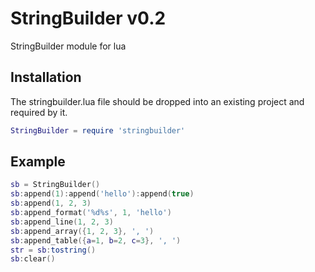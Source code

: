 # StringBuilder v0.2

StringBuilder module for lua

## Installation

The stringbuilder.lua file should be dropped into an existing project and required by it.

```lua
StringBuilder = require 'stringbuilder'
```

## Example

```lua
sb = StringBuilder()
sb:append(1):append('hello'):append(true)
sb:append(1, 2, 3)
sb:append_format('%d%s', 1, 'hello')
sb:append_line(1, 2, 3)
sb:append_array({1, 2, 3}, ', ')
sb:append_table({a=1, b=2, c=3}, ', ')
str = sb:tostring()
sb:clear()
```
